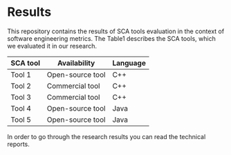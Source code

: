 # Results

This repository contains the results of SCA tools evaluation in the context of software engineering metrics. 
The Table1 describes the SCA tools, which we evaluated it in our research. 


| SCA tool      | Availability     |  Language   |
| ------------- | ---------------  | ----------- |
| Tool 1        | Open-source tool |   C++       |            
| Tool 2        | Commercial tool  |   C++       |
| Tool 3        | Commercial tool  |   C++       |
| Tool 4        | Open-source tool |   Java      |
| Tool 5        | Open-source tool |   Java      |

In order to go through the research results you can read the technical reports.

